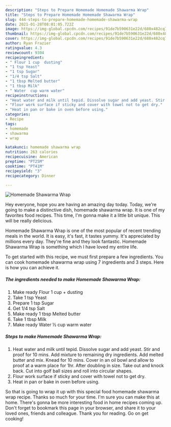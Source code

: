 ```yaml
---
description: "Steps to Prepare Homemade Homemade Shawarma Wrap"
title: "Steps to Prepare Homemade Homemade Shawarma Wrap"
slug: 444-steps-to-prepare-homemade-homemade-shawarma-wrap
date: 2021-01-28T08:01:05.722Z
image: https://img-global.cpcdn.com/recipes/91de7b590631e22d/680x482cq70/homemade-shawarma-wrap-recipe-main-photo.jpg
thumbnail: https://img-global.cpcdn.com/recipes/91de7b590631e22d/680x482cq70/homemade-shawarma-wrap-recipe-main-photo.jpg
cover: https://img-global.cpcdn.com/recipes/91de7b590631e22d/680x482cq70/homemade-shawarma-wrap-recipe-main-photo.jpg
author: Ryan Frazier
ratingvalue: 4.3
reviewcount: 9304
recipeingredient:
- " Flour 1 cup  dusting"
- "1 tsp Yeast"
- "1 tsp Sugar"
- "1/4 tsp Salt"
- "1 tbsp Melted butter"
- "1 tbsp Milk"
- " Water  cup warm water"
recipeinstructions:
- "Heat water and milk until tepid. Dissolve sugar and add yeast. Stir and proof for 10 mins. Add mixture to remaining dry ingredients. Add melted butter and mix. Knead for 10 mins. Cover in an oil bowl and allow to proof at a warm place for 1hr. After doubling in size. Take out and knock back. Cut into golf ball sizes and roll into circular shapes."
- "Flour work surface if sticky and cover with towel not to get dry."
- "Heat in pan or bake in oven before using."
categories:
- Recipe
tags:
- homemade
- shawarma
- wrap

katakunci: homemade shawarma wrap 
nutrition: 263 calories
recipecuisine: American
preptime: "PT25M"
cooktime: "PT41M"
recipeyield: "3"
recipecategory: Dinner

---
```



![Homemade Shawarma Wrap](https://img-global.cpcdn.com/recipes/91de7b590631e22d/680x482cq70/homemade-shawarma-wrap-recipe-main-photo.jpg)

Hey everyone, hope you are having an amazing day today. Today, we're going to make a distinctive dish, homemade shawarma wrap. It is one of my favorites food recipes. This time, I'm gonna make it a little bit unique. This will be really delicious.



Homemade Shawarma Wrap is one of the most popular of recent trending meals in the world. It is easy, it's fast, it tastes yummy. It's appreciated by millions every day. They're fine and they look fantastic. Homemade Shawarma Wrap is something which I have loved my entire life.


To get started with this recipe, we must first prepare a few ingredients. You can cook homemade shawarma wrap using 7 ingredients and 3 steps. Here is how you can achieve it.

<!--inarticleads1-->

##### The ingredients needed to make Homemade Shawarma Wrap:

1. Make ready  Flour 1 cup + dusting
1. Take 1 tsp Yeast
1. Prepare 1 tsp Sugar
1. Get 1/4 tsp Salt
1. Make ready 1 tbsp Melted butter
1. Take 1 tbsp Milk
1. Make ready  Water ½ cup warm water




<!--inarticleads2-->

##### Steps to make Homemade Shawarma Wrap:

1. Heat water and milk until tepid. Dissolve sugar and add yeast. Stir and proof for 10 mins. Add mixture to remaining dry ingredients. Add melted butter and mix. Knead for 10 mins. Cover in an oil bowl and allow to proof at a warm place for 1hr. After doubling in size. Take out and knock back. Cut into golf ball sizes and roll into circular shapes.
1. Flour work surface if sticky and cover with towel not to get dry.
1. Heat in pan or bake in oven before using.




So that is going to wrap it up with this special food homemade shawarma wrap recipe. Thanks so much for your time. I'm sure you can make this at home. There's gonna be more interesting food in home recipes coming up. Don't forget to bookmark this page in your browser, and share it to your loved ones, friends and colleague. Thank you for reading. Go on get cooking!
